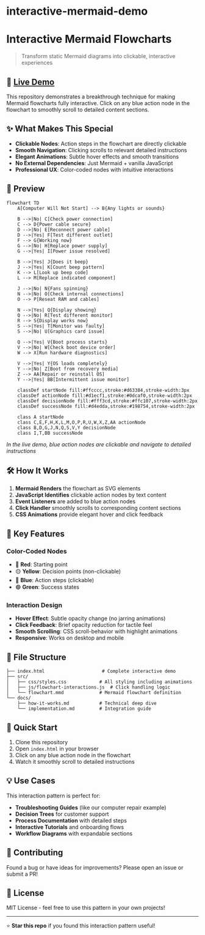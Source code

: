 # interactive-mermaid-demo

# Interactive Mermaid Flowcharts

> Transform static Mermaid diagrams into clickable, interactive experiences

## 🚀 [**Live Demo**]([https://prabhatravib.github.io/])

This repository demonstrates a breakthrough technique for making Mermaid flowcharts fully interactive. Click on any blue action node in the flowchart to smoothly scroll to detailed content sections.

## ✨ What Makes This Special

- **Clickable Nodes**: Action steps in the flowchart are directly clickable
- **Smooth Navigation**: Clicking scrolls to relevant detailed instructions
- **Elegant Animations**: Subtle hover effects and smooth transitions
- **No External Dependencies**: Just Mermaid + vanilla JavaScript
- **Professional UX**: Color-coded nodes with intuitive interactions

## 📱 Preview

```mermaid
flowchart TD
    A[Computer Will Not Start] --> B{Any lights or sounds}
    
    B -->|No| C[Check power connection]
    C --> D{Power cable secure}
    D -->|No| E[Reconnect power cable]
    D -->|Yes| F[Test different outlet]
    F --> G{Working now}
    G -->|No| H[Replace power supply]
    G -->|Yes| I[Power issue resolved]
    
    B -->|Yes| J{Does it beep}
    J -->|Yes| K[Count beep pattern]
    K --> L[Look up beep code]
    L --> M[Replace indicated component]
    
    J -->|No| N{Fans spinning}
    N -->|No| O[Check internal connections]
    O --> P[Reseat RAM and cables]
    
    N -->|Yes| Q{Display showing}
    Q -->|No| R[Test different monitor]
    R --> S{Display works now}
    S -->|Yes| T[Monitor was faulty]
    S -->|No| U[Graphics card issue]
    
    Q -->|Yes| V{Boot process starts}
    V -->|No| W[Check boot device order]
    W --> X[Run hardware diagnostics]
    
    V -->|Yes| Y{OS loads completely}
    Y -->|No| Z[Boot from recovery media]
    Z --> AA[Repair or reinstall OS]
    Y -->|Yes| BB[Intermittent issue monitor]

    classDef startNode fill:#ffcccc,stroke:#d63384,stroke-width:3px
    classDef actionNode fill:#d1ecf1,stroke:#0dcaf0,stroke-width:2px
    classDef decisionNode fill:#fff3cd,stroke:#ffc107,stroke-width:2px
    classDef successNode fill:#d4edda,stroke:#198754,stroke-width:2px
    
    class A startNode
    class C,E,F,H,K,L,M,O,P,R,U,W,X,Z,AA actionNode
    class B,D,G,J,N,Q,S,V,Y decisionNode
    class I,T,BB successNode
```

*In the live demo, blue action nodes are clickable and navigate to detailed instructions*

## 🛠️ How It Works

1. **Mermaid Renders** the flowchart as SVG elements
2. **JavaScript Identifies** clickable action nodes by text content
3. **Event Listeners** are added to blue action nodes
4. **Click Handler** smoothly scrolls to corresponding content sections
5. **CSS Animations** provide elegant hover and click feedback

## 🔧 Key Features

### Color-Coded Nodes
- 🔴 **Red**: Starting point
- 🟡 **Yellow**: Decision points (non-clickable)
- 🔵 **Blue**: Action steps (clickable)
- 🟢 **Green**: Success states

### Interaction Design
- **Hover Effect**: Subtle opacity change (no jarring animations)
- **Click Feedback**: Brief opacity reduction for tactile feel
- **Smooth Scrolling**: CSS scroll-behavior with highlight animations
- **Responsive**: Works on desktop and mobile

## 📂 File Structure

```
├── index.html                     # Complete interactive demo
├── src/
│   ├── css/styles.css            # All styling including animations
│   ├── js/flowchart-interactions.js  # Click handling logic
│   └── flowchart.mmd             # Mermaid flowchart definition
└── docs/
    ├── how-it-works.md           # Technical deep dive
    └── implementation.md         # Integration guide
```

## 🚀 Quick Start

1. Clone this repository
2. Open `index.html` in your browser
3. Click on any blue action node in the flowchart
4. Watch it smoothly scroll to detailed instructions

## 💡 Use Cases

This interaction pattern is perfect for:
- **Troubleshooting Guides** (like our computer repair example)
- **Decision Trees** for customer support
- **Process Documentation** with detailed steps
- **Interactive Tutorials** and onboarding flows
- **Workflow Diagrams** with expandable sections

## 🤝 Contributing

Found a bug or have ideas for improvements? Please open an issue or submit a PR!

## 📄 License

MIT License - feel free to use this pattern in your own projects!

---

⭐ **Star this repo** if you found this interaction pattern useful!
